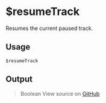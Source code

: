 # $resumeTrack
Resumes the current paused track.
## Usage
```
$resumeTrack
```
## Output
> Boolean
View source on [GitHub](https://github.com/Cyberghxst/forgemusic/blob/dev/src/natives/resumeTrack.ts)